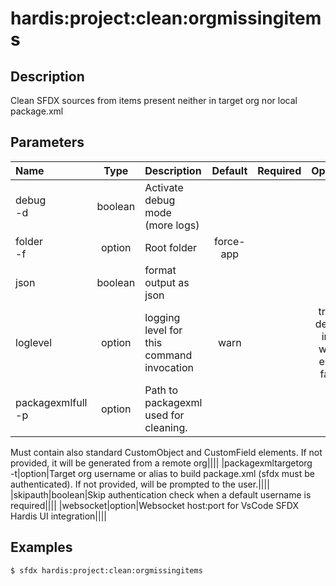 <!-- This file has been generated with command 'sfdx hardis:doc:plugin:generate'. Please do not update it manually or it may be overwritten -->
# hardis:project:clean:orgmissingitems

## Description

Clean SFDX sources from items present neither in target org nor local package.xml

## Parameters

| Name          |  Type   | Description                               |  Default  | Required |                        Options                        |
|:--------------|:-------:|:------------------------------------------|:---------:|:--------:|:-----------------------------------------------------:|
| debug<br/>-d  | boolean | Activate debug mode (more logs)           |           |          |                                                       |
| folder<br/>-f | option  | Root folder                               | force-app |          |                                                       |
| json          | boolean | format output as json                     |           |          |                                                       |
| loglevel      | option  | logging level for this command invocation |   warn    |          | trace<br/>debug<br/>info<br/>warn<br/>error<br/>fatal |
|packagexmlfull<br/>-p|option|Path to packagexml used for cleaning.
Must contain also standard CustomObject and CustomField elements.
If not provided, it will be generated from a remote org||||
|packagexmltargetorg<br/>-t|option|Target org username or alias to build package.xml (sfdx must be authenticated).
If not provided, will be prompted to the user.||||
|skipauth|boolean|Skip authentication check when a default username is required||||
|websocket|option|Websocket host:port for VsCode SFDX Hardis UI integration||||

## Examples

```shell
$ sfdx hardis:project:clean:orgmissingitems
```



